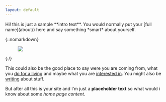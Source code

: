 ```yaml
---
layout: default
---
```


<div class="lead pretty-links">
  Hi! this is just a sample **intro text**. You would normally put your [full name](about/) here and say something *smart* about yourself.

  {::nomarkdown}
    <figure class="site-profile">
        <img src="{{ site.baseurl }}/assets/img/profile.png">
    </figure>
  {:/}

  This could also be the good place to say were you are coming from, what you [do for a living](work/) and maybe what you are [interested in](projects/). You might also be [writing](articles/) about stuff.

  But after all this is your site and I'm just a **placeholder text** so what would i know about some *home page content*.
</div>
